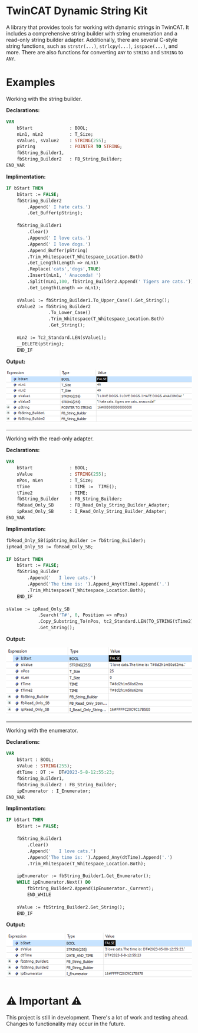 # TwinCAT Dynamic String Kit

A library that provides tools for working with dynamic strings in TwinCAT. It includes a comprehensive string builder with string enumeration and a read-only string builder adapter. Additionally, there are several C-style string functions, such as `strstr(...)`, `strlcpy(...)`, `isspace(...)`, and more. There are also functions for converting `ANY` to `STRING` and `STRING` to `ANY`.

# Examples

Working with the string builder.

**Declarations:** 
```Pascal
VAR
	bStart              : BOOL;
	nLn1, nLn2          : T_Size;
	sValue1, sValue2    : STRING(255);
	pString             : POINTER TO STRING;
	fbString_Builder1,
	fbString_Builder2   : FB_String_Builder;
END_VAR
```

**Implimentation:**
```Pascal
IF bStart THEN
	bStart := FALSE;
	fbString_Builder2
		.Append(' I hate cats.')
		.Get_Buffer(pString);
	
	fbString_Builder1
		.Clear()
		.Append(' I love cats.')
		.Append(' I love dogs.')
		.Append_Buffer(pString)
		.Trim_Whitespace(T_Whitespace_Location.Both)
		.Get_Length(Length => nLn1)
		.Replace('cats','dogs',TRUE)
		.Insert(nLn1, ' Anaconda! ')
		.Split(nLn1,100, fbString_Builder2.Append(' Tigers are cats.'))
		.Get_Length(Length => nLn1);
	
	sValue1 := fbString_Builder1.To_Upper_Case().Get_String();
	sValue2 := fbString_Builder2
				.To_Lower_Case()
			   	.Trim_Whitespace(T_Whitespace_Location.Both)
				.Get_String();
	
	nLn2 := Tc2_Standard.LEN(sValue1);
	__DELETE(pString);
	END_IF
```

**Output:**

![string builder](./assets/images/string%20builder.png)

---

Working with the read-only adapter.

**Declarations:** 
```Pascal
VAR
	bStart              : BOOL;
	sValue              : STRING(255);
	nPos, nLen          : T_Size;
	tTime               : TIME :=  TIME();
	tTime2              : TIME;
	fbString_Builder    : FB_String_Builder;
	fbRead_Only_SB      : FB_Read_Only_String_Builder_Adapter;
	ipRead_Only_SB      : I_Read_Only_String_Builder_Adapter;
END_VAR
```

**Implimentation:**
```Pascal
fbRead_Only_SB(ipString_Builder := fbString_Builder);
ipRead_Only_SB := fbRead_Only_SB;

IF bStart THEN
	bStart := FALSE;
	fbString_Builder
		.Append('   I love cats.')
		.Append('The time is: ').Append_Any(tTime).Append('.')
		.Trim_Whitespace(T_Whitespace_Location.Both);
	END_IF
	
sValue := ipRead_Only_SB
			.Search('T#', 0, Position => nPos)
			.Copy_Substring_To(nPos, tc2_Standard.LEN(TO_STRING(tTime2)), tTime2)
			.Get_String();
```

**Output:**

![string builder using adapter](./assets/images/string%20builder%20using%20adapter.png)

---

Working with the enumerator.

**Declarations:** 
```Pascal
VAR
	bStart : BOOL;
	sValue : STRING(255);
	dtTime : DT :=  DT#2023-5-8-12:55:23;
	fbString_Builder1,
	fbString_Builder2 : FB_String_Builder;
	ipEnumerator : I_Enumerator;
END_VAR
```

**Implimentation:**
```Pascal
IF bStart THEN
	bStart := FALSE;
	
	fbString_Builder1
		.Clear()
		.Append('   I love cats.')
		.Append('The time is: ').Append_Any(dtTime).Append('.')
		.Trim_Whitespace(T_Whitespace_Location.Both);
	
	ipEnumerator := fbString_Builder1.Get_Enumerator();
	WHILE ipEnumerator.Next() DO
		fbString_Builder2.Append(ipEnumerator._Current);
		END_WHILE
		
	sValue := fbString_Builder2.Get_String();
	END_IF
```

**Output:**

![string builder enumerator](./assets/images/string%20builder%20enumerator.png)


# ⚠ Important ⚠ 
This project is still in development. There's a lot of work and testing ahead. Changes to functionality may occur in the future.

